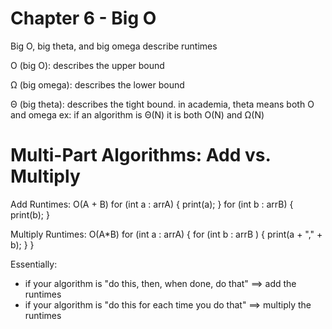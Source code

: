 # Chapter 6 - Big O

Big O, big theta, and big omega describe runtimes

O (big O): describes the upper bound

Ω (big omega): describes the lower bound

Θ (big theta): describes the tight bound. in academia, theta means both O and omega
  ex: if an algorithm is Θ(N) it is both O(N) and Ω(N)

# Multi-Part Algorithms: Add vs. Multiply

Add Runtimes: O(A + B)
for (int a : arrA) {
  print(a);
}
for (int b : arrB) {
  print(b);
}

Multiply Runtimes: O(A*B)
for (int a : arrA) {
  for (int b : arrB ) {
    print(a + "," + b);
  }
}

Essentially: 
- if your algorithm is "do this, then, when done, do that" ==> add the runtimes
- if your algorithm is "do this for each time you do that" ==> multiply the runtimes